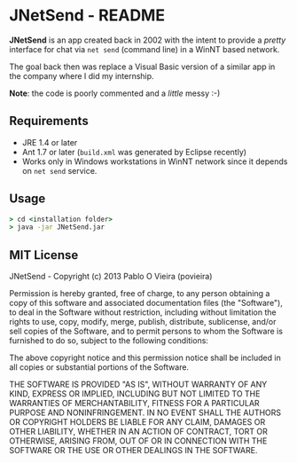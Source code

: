 # JNetSend - README

**JNetSend** is an app created back in 2002 with the intent to provide a *pretty* interface for chat via `net send` (command line) in a WinNT based network.

The goal back then was replace a Visual Basic version of a similar app in the company where I did my internship.

**Note**: the code is poorly commented and a *little* messy :-)

## Requirements
 * JRE 1.4 or later
 * Ant 1.7 or later (`build.xml` was generated by Eclipse recently)
 * Works only in Windows workstations in WinNT network since it depends on `net send` service.

## Usage
```cmd
> cd <installation folder>
> java -jar JNetSend.jar
```

## MIT License
JNetSend - Copyright (c) 2013 Pablo O Vieira (povieira)

Permission is hereby granted, free of charge, to any person obtaining a copy
of this software and associated documentation files (the "Software"), to deal
in the Software without restriction, including without limitation the rights
to use, copy, modify, merge, publish, distribute, sublicense, and/or sell
copies of the Software, and to permit persons to whom the Software is
furnished to do so, subject to the following conditions:
    
The above copyright notice and this permission notice shall be included in
all copies or substantial portions of the Software.

THE SOFTWARE IS PROVIDED "AS IS", WITHOUT WARRANTY OF ANY KIND, EXPRESS OR
IMPLIED, INCLUDING BUT NOT LIMITED TO THE WARRANTIES OF MERCHANTABILITY,
FITNESS FOR A PARTICULAR PURPOSE AND NONINFRINGEMENT. IN NO EVENT SHALL THE
AUTHORS OR COPYRIGHT HOLDERS BE LIABLE FOR ANY CLAIM, DAMAGES OR OTHER
LIABILITY, WHETHER IN AN ACTION OF CONTRACT, TORT OR OTHERWISE, ARISING FROM,
OUT OF OR IN CONNECTION WITH THE SOFTWARE OR THE USE OR OTHER 
DEALINGS IN THE SOFTWARE.

